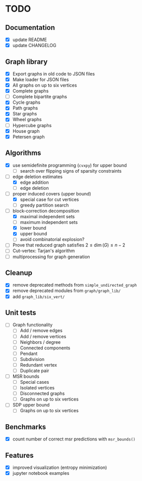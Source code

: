 # TODO

## Documentation
- [x] update README
- [x] update CHANGELOG

## Graph library
  - [x] Export graphs in old code to JSON files
  - [x] Make loader for JSON files
  - [x] All graphs on up to six vertices
  - [x] Complete graphs
  - [ ] Complete bipartite graphs
  - [x] Cycle graphs
  - [x] Path graphs
  - [x] Star graphs
  - [x] Wheel graphs
  - [ ] Hypercube graphs
  - [x] House graph
  - [x] Petersen graph

## Algorithms
- [x] use semidefinite programming (`cvxpy`) for upper bound
  - [ ] search over flipping signs of sparsity constraints
- [ ] edge deletion estimates
  - [x] edge addition
  - [ ] edge deletion
- [ ] proper induced covers (upper bound)
  - [x] special case for cut vertices
  - [ ] greedy partition search
- [ ] block-correction decomposition
  - [x] maximal independent sets
  - [ ] maximum independent sets
  - [x] lower bound
  - [x] upper bound
  - [ ] avoid combinatorial explosion?
- [ ] Prove that reduced graph satisfies $2\leq\dim(G)\leq n-2$
- [ ] Cut-vertex: Tarjan's algorithm
- [ ] multiprocessing for graph generation

## Cleanup
- [x] remove deprecated methods from `simple_undirected_graph`
- [x] remove deprecated modules from `graph/graph_lib/`
- [x] add `graph_lib/six_vert/`

## Unit tests
- [ ] Graph functionality
  - [ ] Add / remove edges
  - [ ] Add / remove vertices
  - [ ] Neighbors / degree
  - [ ] Connected components
  - [ ] Pendant
  - [ ] Subdivision
  - [ ] Redundant vertex
  - [ ] Duplicate pair
- [ ] MSR bounds
  - [ ] Special cases
  - [ ] Isolated vertices
  - [ ] Disconnected graphs
  - [ ] Graphs on up to six vertices
- [ ] SDP upper bound
  - [ ] Graphs on up to six vertices

## Benchmarks
- [x] count number of correct msr predictions with `msr_bounds()`

## Features
- [x] improved visualization (entropy minimization)
- [x] jupyter notebook examples
